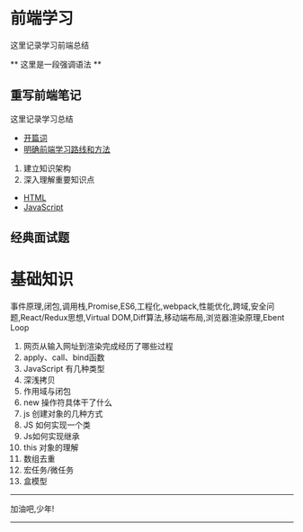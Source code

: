 # 前端学习

这里记录学习前端总结

** 这里是一段强调语法 **


## 重写前端笔记

这里记录学习总结

* [开篇词](start/README.md)
* [明确前端学习路线和方法](define-pathroad/README.md)
1. 建立知识架构
2. 深入理解重要知识点
* [HTML](html/README.md)
* [JavaScript](js/README.md)

## 经典面试题
# 基础知识
事件原理,闭包,调用栈,Promise,ES6,工程化,webpack,性能优化,跨域,安全问题,React/Redux思想,Virtual DOM,Diff算法,移动端布局,浏览器渲染原理,Ebent Loop
1. 网页从输入网址到渲染完成经历了哪些过程
2. apply、call、bind函数
3. JavaScript 有几种类型
4. 深浅拷贝
5. 作用域与闭包
6. new 操作符具体干了什么
7. js 创建对象的几种方式
8. JS 如何实现一个类
9. Js如何实现继承
10. this 对象的理解
11. 数组去重
12. 宏任务/微任务
13. 盒模型


----

加油吧,少年! 

----

